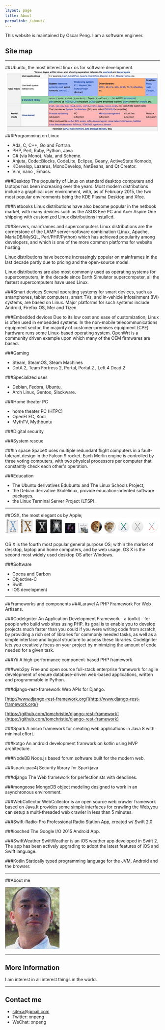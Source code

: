 ```yaml
---
layout: page
title: About
permalink: /about/
---
```


This website is maintained by Oscar Peng. I am a software engineer.

## Site map
---------------------------------------------------------------
##Ubuntu, the most interest linux os for software development.
![image](/images/linux-0.png)
###Programming on Linux
-   Ada, C, C++, Go and Fortran. 
-   PHP, Perl, Ruby, Python, Java
-   C# (via Mono), Vala, and Scheme.
-   Anjuta, Code::Blocks, CodeLite, Eclipse, Geany, ActiveState Komodo, 
-   KDevelop, Lazarus, MonoDevelop, NetBeans, and Qt Creator.
-   Vim, nano , Emacs.

###Desktop
The popularity of Linux on standard desktop computers and laptops has been increasing over the years. 
Most modern distributions include a graphical user environment, with, as of February 2015, the two most popular 
environments being the KDE Plasma Desktop and Xfce.

###Netbooks
Linux distributions have also become popular in the netbook market, with many devices such as the ASUS Eee PC and Acer 
Aspire One shipping with customized Linux distributions installed.

###Servers, mainframes and supercomputers
Linux distributions are the cornerstone of the LAMP server-software combination (Linux, Apache, MariaDB/MySQL, 
Perl/PHP/Python) which has achieved popularity among developers, and which is one of the more common platforms for 
website hosting.

Linux distributions have become increasingly popular on mainframes in the last decade partly due to pricing and the 
open-source model. 

Linux distributions are also most commonly used as operating systems for supercomputers; in the decade since Earth Simulator
 supercomputer, all the fastest supercomputers have used Linux. 

###Smart devices
Several operating systems for smart devices, such as smartphones, tablet computers, smart TVs, and in-vehicle infotainment 
(IVI) systems, are based on Linux. Major platforms for such systems include Android, Firefox OS, Mer and Tizen.
 
###Embedded devices
Due to its low cost and ease of customization, Linux is often used in embedded systems. In the non-mobile telecommunications
 equipment sector, the majority of customer-premises equipment (CPE) hardware runs some Linux-based operating system. 
 OpenWrt is a community driven example upon which many of the OEM firmwares are based.
 
###Gaming
-   Steam, SteamOS, Steam Machines
-   DotA 2, Team Fortress 2, Portal, Portal 2 , Left 4 Dead 2 

###Specialized uses
-   Debian, Fedora, Ubuntu, 
-   Arch Linux, Gentoo, Slackware.

###Home theater PC
-   home theater PC (HTPC)
-   OpenELEC, Kodi
-   MythTV, Mythbuntu

###Digital security

###System rescue

###In space
SpaceX uses multiple redundant flight computers in a fault-tolerant design in the Falcon 9 rocket. Each Merlin engine is 
controlled by three voting computers, with two physical processors per computer that constantly check each other's operation.

###Education
-   The Ubuntu derivatives Edubuntu and The Linux Schools Project, 
-   the Debian derivative Skolelinux, provide education-oriented software packages. 
-   the Linux Terminal Server Project (LTSP).

---------------------------------------------------------------
##OSX, the most elegant os by Apple;
![image](/images/Osxboxes.png)

OS X is the fourth most popular general purpose OS; within the market of desktop, laptop and home computers, and by web usage, 
OS X is the second most widely used desktop OS after Windows.

###Software
-   Cocoa and Carbon
-   Objective-C
-   Swift
-   iOS development

---------------------------------------------------------------

##Frameworks and components
###Laravel
A PHP Framework For Web Artisans.

###CodeIgniter
An Application Development Framework - a toolkit - for people who build web sites using PHP. Its goal is to enable you to develop projects much faster than you could if you were writing code from scratch, by providing a rich set of libraries for commonly needed tasks, as well as a simple interface and logical structure to access these libraries. CodeIgniter lets you creatively focus on your project by minimizing the amount of code needed for a given task.

###Yii 
A high-performance component-based PHP framework.

###web2py
Free and open source full-stack enterprise framework for agile development of secure database-driven web-based applications, 
written and programmable in Python.

###django-rest-framework
Web APIs for Django.

[http://www.django-rest-framework.org/](http://www.django-rest-framework.org/)

[https://github.com/tomchristie/django-rest-framework](https://github.com/tomchristie/django-rest-framework)


###Spark
A micro framework for creating web applications in Java 8 with minimal effort.

###kotgo
An android development framwork on kotlin using MVP architecture.

###NodeBB
Node.js based forum software built for the modern web.

###spark-pac4j
Security library for Sparkjava

###django
The Web framework for perfectionists with deadlines.

###mongoose
MongoDB object modeling designed to work in an asynchronous environment.

###WebCollector
WebCollector is an open source web crawler framework based on Java.It provides some simple interfaces for crawling the Web,you can setup a multi-threaded web crawler in less than 5 minutes.

###Swift-Radio-Pro
Professional Radio Station App, created w/ Swift 2.0.

###iosched
The Google I/O 2015 Android App.

###SwiftWeather
SwiftWeather is an iOS weather app developed in Swift 2. The app has been actively upgrading to adopt the latest features of iOS and Swift language.

###Kotlin
Statically typed programming language for the JVM, Android and the browser.

----------------

##About me

![image](/images/oscar.png)

-----------------

## More Information

I am interest in all interest things in the world.

-------------------

## Contact me

-   sitexa@gmail.com
-   Twitter: xnpeng
-   WeChat: xnpeng